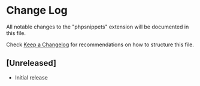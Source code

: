 # Change Log

All notable changes to the "phpsnippets" extension will be documented in this file.

Check [Keep a Changelog](http://keepachangelog.com/) for recommendations on how to structure this file.

## [Unreleased]

- Initial release